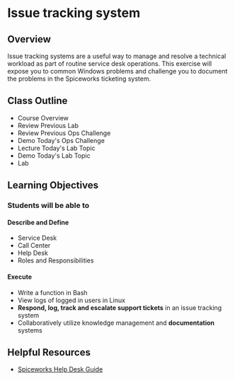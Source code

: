 # Issue tracking system

## Overview

Issue tracking systems are a useful way to manage and resolve a technical workload as part of routine service desk operations. This exercise will expose you to common Windows problems and challenge you to document the problems in the Spiceworks ticketing system.

## Class Outline

- Course Overview
- Review Previous Lab
- Review Previous Ops Challenge
- Demo Today's Ops Challenge
- Lecture Today's Lab Topic
- Demo Today's Lab Topic
- Lab

## Learning Objectives

### Students will be able to

#### Describe and Define

- Service Desk
- Call Center
- Help Desk
- Roles and Responsibilities

#### Execute

- Write a function in Bash
- View logs of logged in users in Linux
- **Respond, log, track and escalate support tickets** in an issue tracking system
- Collaboratively utilize knowledge management and **documentation** systems

## Helpful Resources

- [Spiceworks Help Desk Guide](https://community.spiceworks.com/support/help-desk-cloud-edition/start)
